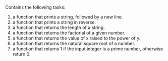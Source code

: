 Contains the following tasks:
  1. a function that prints a string, followed by a new line.
  2. a function that prints a string in reverse.
  3. a function that returns the length of a string.
  4. a function that returns the factorial of a given number.
  5. a function that returns the value of x raised to the power of y.
  6. a function that returns the natural square root of a number.
  7. a function that returns 1 if the input integer is a prime number, otherwise return 0.
